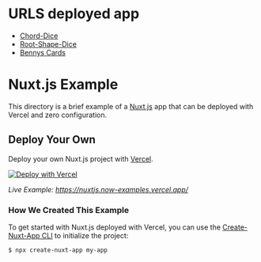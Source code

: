 # URLS deployed app

-   [Chord-Dice](https://tools-zombiegh0st.vercel.app/chord-dice)
-   [Root-Shape-Dice](https://tools-zombiegh0st.vercel.app/root-shape-dice)
-   [Bennys Cards](https://tools-zombiegh0st.vercel.app/bennys-cards)

# Nuxt.js Example

This directory is a brief example of a [Nuxt.js](https://nuxtjs.org) app that can be deployed with Vercel and zero configuration.

## Deploy Your Own

Deploy your own Nuxt.js project with [Vercel](https://vercel.com).

[![Deploy with Vercel](https://vercel.com/button)](https://vercel.com/import/project?template=https://github.com/vercel/vercel/tree/main/examples/nuxtjs)

_Live Example: https://nuxtjs.now-examples.vercel.app/_

### How We Created This Example

To get started with Nuxt.js deployed with Vercel, you can use the [Create-Nuxt-App CLI](https://www.npmjs.com/package/create-nuxt-app) to initialize the project:

```shell
$ npx create-nuxt-app my-app
```
